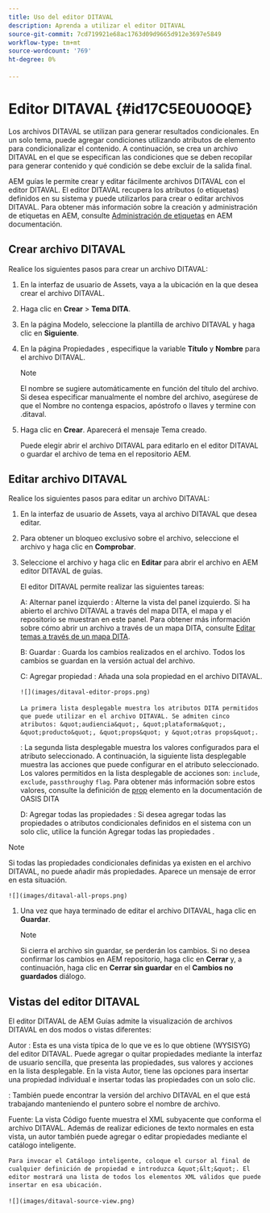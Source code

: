```yaml
---
title: Uso del editor DITAVAL
description: Aprenda a utilizar el editor DITAVAL
source-git-commit: 7cd719921e68ac1763d09d9665d912e3697e5849
workflow-type: tm+mt
source-wordcount: '769'
ht-degree: 0%

---
```



# Editor DITAVAL {#id17C5E0U0OQE}

Los archivos DITAVAL se utilizan para generar resultados condicionales. En un solo tema, puede agregar condiciones utilizando atributos de elemento para condicionalizar el contenido. A continuación, se crea un archivo DITAVAL en el que se especifican las condiciones que se deben recopilar para generar contenido y qué condición se debe excluir de la salida final.

AEM guías le permite crear y editar fácilmente archivos DITAVAL con el editor DITAVAL. El editor DITAVAL recupera los atributos \(o etiquetas\) definidos en su sistema y puede utilizarlos para crear o editar archivos DITAVAL. Para obtener más información sobre la creación y administración de etiquetas en AEM, consulte [Administración de etiquetas](https://experienceleague.adobe.com/docs/experience-manager-cloud-service/sites/authoring/features/tags.html?lang=en) en AEM documentación.

## Crear archivo DITAVAL

Realice los siguientes pasos para crear un archivo DITAVAL:

1. En la interfaz de usuario de Assets, vaya a la ubicación en la que desea crear el archivo DITAVAL.

1. Haga clic en **Crear** \> **Tema DITA**.

1. En la página Modelo, seleccione la plantilla de archivo DITAVAL y haga clic en **Siguiente**.

1. En la página Propiedades , especifique la variable **Título** y **Nombre** para el archivo DITAVAL.

   >[!NOTE]
   >
   > El nombre se sugiere automáticamente en función del título del archivo. Si desea especificar manualmente el nombre del archivo, asegúrese de que el Nombre no contenga espacios, apóstrofo o llaves y termine con .ditaval.

1. Haga clic en **Crear**. Aparecerá el mensaje Tema creado.

   Puede elegir abrir el archivo DITAVAL para editarlo en el editor DITAVAL o guardar el archivo de tema en el repositorio AEM.


## Editar archivo DITAVAL

Realice los siguientes pasos para editar un archivo DITAVAL:

1. En la interfaz de usuario de Assets, vaya al archivo DITAVAL que desea editar.

1. Para obtener un bloqueo exclusivo sobre el archivo, seleccione el archivo y haga clic en **Comprobar**.

1. Seleccione el archivo y haga clic en **Editar** para abrir el archivo en AEM editor DITAVAL de guías.

   El editor DITAVAL permite realizar las siguientes tareas:

   A: Alternar panel izquierdo : Alterne la vista del panel izquierdo. Si ha abierto el archivo DITAVAL a través del mapa DITA, el mapa y el repositorio se muestran en este panel. Para obtener más información sobre cómo abrir un archivo a través de un mapa DITA, consulte [Editar temas a través de un mapa DITA](map-editor-advanced-map-editor.md#id17ACJ0F0FHS).

   B: Guardar : Guarda los cambios realizados en el archivo. Todos los cambios se guardan en la versión actual del archivo.

   C: Agregar propiedad : Añada una sola propiedad en el archivo DITAVAL.

       ![](images/ditaval-editor-props.png)
       
       La primera lista desplegable muestra los atributos DITA permitidos que puede utilizar en el archivo DITAVAL. Se admiten cinco atributos: &quot;audiencia&quot;, &quot;plataforma&quot;, &quot;producto&quot;, &quot;props&quot; y &quot;otras props&quot;.
   
   : La segunda lista desplegable muestra los valores configurados para el atributo seleccionado. A continuación, la siguiente lista desplegable muestra las acciones que puede configurar en el atributo seleccionado. Los valores permitidos en la lista desplegable de acciones son: `include`, `exclude`, `passthrough`y `flag`. Para obtener más información sobre estos valores, consulte la definición de [prop](http://docs.oasis-open.org/dita/dita/v1.3/errata01/os/complete/part3-all-inclusive/langRef/ditaval/ditaval-prop.html#ditaval-prop) elemento en la documentación de OASIS DITA

   D: Agregar todas las propiedades : Si desea agregar todas las propiedades o atributos condicionales definidos en el sistema con un solo clic, utilice la función Agregar todas las propiedades .

>[!NOTE]
>
> Si todas las propiedades condicionales definidas ya existen en el archivo DITAVAL, no puede añadir más propiedades. Aparece un mensaje de error en esta situación.

    ![](images/ditaval-all-props.png)

1. Una vez que haya terminado de editar el archivo DITAVAL, haga clic en **Guardar**.

   >[!NOTE]
   >
   > Si cierra el archivo sin guardar, se perderán los cambios. Si no desea confirmar los cambios en AEM repositorio, haga clic en **Cerrar** y, a continuación, haga clic en **Cerrar sin guardar** en el **Cambios no guardados** diálogo.


## Vistas del editor DITAVAL

El editor DITAVAL de AEM Guías admite la visualización de archivos DITAVAL en dos modos o vistas diferentes:

Autor : Esta es una vista típica de lo que ve es lo que obtiene \(WYSISYG\) del editor DITAVAL. Puede agregar o quitar propiedades mediante la interfaz de usuario sencilla, que presenta las propiedades, sus valores y acciones en la lista desplegable. En la vista Autor, tiene las opciones para insertar una propiedad individual e insertar todas las propiedades con un solo clic.

: También puede encontrar la versión del archivo DITAVAL en el que está trabajando manteniendo el puntero sobre el nombre de archivo.

Fuente: La vista Código fuente muestra el XML subyacente que conforma el archivo DITAVAL. Además de realizar ediciones de texto normales en esta vista, un autor también puede agregar o editar propiedades mediante el catálogo inteligente.

    Para invocar el Catálogo inteligente, coloque el cursor al final de cualquier definición de propiedad e introduzca &quot;&lt;&quot;. El editor mostrará una lista de todos los elementos XML válidos que puede insertar en esa ubicación.
    
    ![](images/ditaval-source-view.png)

